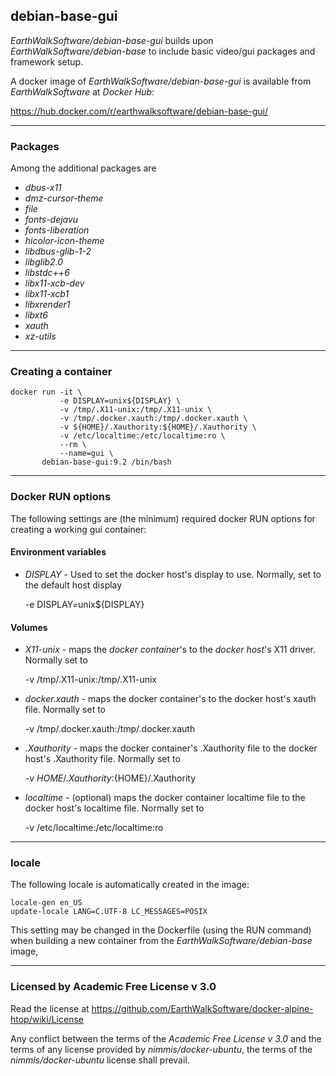 ## debian-base-gui
*EarthWalkSoftware/debian-base-gui* builds upon *EarthWalkSoftware/debian-base* to include basic video/gui packages and framework setup.  

A docker image of *EarthWalkSoftware/debian-base-gui* is available from *EarthWalkSoftware* at *Docker Hub*:

  https://hub.docker.com/r/earthwalksoftware/debian-base-gui/

______
### Packages
Among the additional packages are 
- *dbus-x11*
- *dmz-cursor-theme*
- *file*
- *fonts-dejavu*
- *fonts-liberation*
- *hicolor-icon-theme*
- *libdbus-glib-1-2*
- *libglib2.0*
- *libstdc++6*
- *libx11-xcb-dev*
- *libx11-xcb1*
- *libxrender1*
- *libxt6*
- *xauth*
- *xz-utils*

______
### Creating a container

    docker run -it \
               -e DISPLAY=unix${DISPLAY} \
               -v /tmp/.X11-unix:/tmp/.X11-unix \
               -v /tmp/.docker.xauth:/tmp/.docker.xauth \
               -v ${HOME}/.Xauthority:${HOME}/.Xauthority \
               -v /etc/localtime:/etc/localtime:ro \
               --rm \
               --name=gui \
           debian-base-gui:9.2 /bin/bash  

______
### Docker RUN options

The following settings are (the minimum) required docker RUN options for creating a working gui container:

#### Environment variables

- *DISPLAY* - Used to set the docker host's display to use. Normally, set to the default host display  

    -e DISPLAY=unix${DISPLAY}

#### Volumes

- *X11-unix* - maps the *docker container*'s to the *docker host*'s X11 driver. Normally set to  

    -v /tmp/.X11-unix:/tmp/.X11-unix  

- *docker.xauth* - maps the docker container's to the docker host's xauth file.  Normally set to  

    -v /tmp/.docker.xauth:/tmp/.docker.xauth  

- *.Xauthority* - maps the  docker container's .Xauthority file to the docker host's .Xauthority file.  Normally set to  

    -v ${HOME}/.Xauthority:${HOME}/.Xauthority  

- *localtime* - (optional) maps the docker container localtime file to the docker host's localtime file.  Normally set to 

    -v /etc/localtime:/etc/localtime:ro

______
### locale
The following locale is automatically created in the image:

    locale-gen en_US
    update-locale LANG=C.UTF-8 LC_MESSAGES=POSIX  
  
This setting may be changed in the Dockerfile (using the RUN command) when building a new container from the *EarthWalkSoftware/debian-base* image, 

------
### Licensed by Academic Free License v 3.0

Read the license at https://github.com/EarthWalkSoftware/docker-alpine-htop/wiki/License

Any conflict between the terms of the *Academic Free License v 3.0* and the terms of any license provided by *nimmis/docker-ubuntu*, the terms of the *nimmis/docker-ubuntu* license shall prevail.
